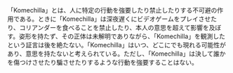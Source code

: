 「Komechilla」とは、人に特定の行動を強要したり禁止したりする不可避の作用である。ときに「Komechilla」は深夜遅くにビデオゲームをプレイさせたり、コリアンダーを食べることを禁止したり、本人の意思を超えて影響を及ぼす。姿形を持たず、その正体は未解明でありながら、「Komechilla」を観測したという証言は後を絶たない。「Komechilla」はいつ、どこにでも現れる可能性があり、意思を持たないと考えられている。ただし、「Komechilla」は決して誰かを傷つけさせたり騙させたりするような行動を強要することはない。
